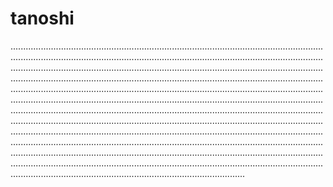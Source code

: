 # tanoshi

.............................................................................................................................................................................................................................................................................................................................................................................................................................................................................................................................................................................................................................................................................................................................................................................................................................................................................................................................................................................................................................................................................................................................................................................................................................................................................................................................................................................................................................................................................................................................................................................................................................................